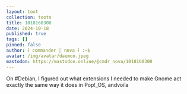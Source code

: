 ```yaml
---
layout: toot
collection: toots
title: 1018160300
date: 2024-10-18
published: true
tags: []
pinned: false
author: ⸸ commander ░ nova ⸸ :~$
avatar: /img/avatar/daemon.jpeg
mastodon: https://mastodon.online/@cmdr_nova/1018160300
---
```


On #Debian, I figured out what extensions I needed to make Gnome act exactly the same way it does in Pop!_OS, andvoila
